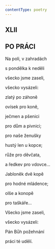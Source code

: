 ```yaml
---
contentType: poetry
---
```


## XLII  

## PO PRÁCI

Na poli, v zahradách  

s pondělka k neděli

všecko jsme zaseli,

všecko vysázeli:

zlatý po záhoně

ovísek pro koně,

ječmen a pšenici

pro dům a pivnici;

pro naše ženušky

hustý len u kopce;

růže pro děvčata,

a ředkev pro vdovce…

Jabloněk dvě kopě

pro hodné mládence;

olše a konopě

pro taškáře…

Všecko jsme zaseli,

všecko vysázeli:

Pán Bůh požehnání

práci té udělí.

